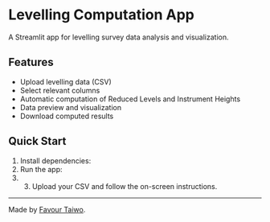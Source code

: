 # Levelling Computation App

A Streamlit app for levelling survey data analysis and visualization.

## Features
- Upload levelling data (CSV)
- Select relevant columns
- Automatic computation of Reduced Levels and Instrument Heights
- Data preview and visualization
- Download computed results

## Quick Start
1. Install dependencies:
2.  Run the app:
3.  3. Upload your CSV and follow the on-screen instructions.

---

Made by [Favour Taiwo](https://github.com/favtai).
